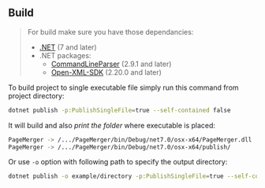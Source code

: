 ## Build

> For build make sure you have those dependancies:
> - [.NET](https://dotnet.microsoft.com/en-us/download) (7 and later)
> - .NET packages:
>   - [CommandLineParser](https://github.com/commandlineparser/commandline) (2.9.1 and later)
>   - [Open-XML-SDK](https://github.com/dotnet/Open-XML-SDK) (2.20.0 and later)

To build project to single executable file simply run this command from project directory:
```sh
dotnet publish -p:PublishSingleFile=true --self-contained false
```

It will build and also *print the folder* where executable is placed:

```sh
PageMerger -> /.../PageMerger/bin/Debug/net7.0/osx-x64/PageMerger.dll
PageMerger -> /.../PageMerger/bin/Debug/net7.0/osx-x64/publish/
```

Or use `-o` option with following path to specify the output directory:

```sh
dotnet publish -o example/directory -p:PublishSingleFile=true --self-contained false
```

